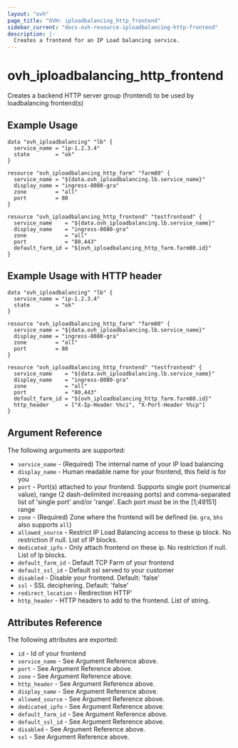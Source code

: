 ```yaml
---
layout: "ovh"
page_title: "OVH: iploadbalancing_http_frontend"
sidebar_current: "docs-ovh-resource-iploadbalancing-http-frontend"
description: |-
  Creates a frontend for an IP Load balancing service.
---
```


# ovh\_iploadbalancing\_http_frontend

Creates a backend HTTP server group (frontend) to be used by loadbalancing frontend(s)

## Example Usage

```
data "ovh_iploadbalancing" "lb" {
  service_name = "ip-1.2.3.4"
  state        = "ok"
}

resource "ovh_iploadbalancing_http_farm" "farm80" {
  service_name = "${data.ovh_iploadbalancing.lb.service_name}"
  display_name = "ingress-8080-gra"
  zone         = "all"
  port         = 80
}

resource "ovh_iploadbalancing_http_frontend" "testfrontend" {
  service_name    = "${data.ovh_iploadbalancing.lb.service_name}"
  display_name    = "ingress-8080-gra"
  zone            = "all"
  port            = "80,443"
  default_farm_id = "${ovh_iploadbalancing_http_farm.farm80.id}"
}
```

## Example Usage with HTTP header

```
data "ovh_iploadbalancing" "lb" {
  service_name = "ip-1.2.3.4"
  state        = "ok"
}

resource "ovh_iploadbalancing_http_farm" "farm80" {
  service_name = "${data.ovh_iploadbalancing.lb.service_name}"
  display_name = "ingress-8080-gra"
  zone         = "all"
  port         = 80
}

resource "ovh_iploadbalancing_http_frontend" "testfrontend" {
  service_name    = "${data.ovh_iploadbalancing.lb.service_name}"
  display_name    = "ingress-8080-gra"
  zone            = "all"
  port            = "80,443"
  default_farm_id = "${ovh_iploadbalancing_http_farm.farm80.id}"
  http_header     = ["X-Ip-Header %%ci", "X-Port-Header %%cp"]
}
```

## Argument Reference

The following arguments are supported:

* `service_name` - (Required) The internal name of your IP load balancing
* `display_name` - Human readable name for your frontend, this field is for you
* `port` - Port(s) attached to your frontend. Supports single port (numerical value),
   range (2 dash-delimited increasing ports) and comma-separated list of 'single port'
   and/or 'range'. Each port must be in the [1;49151] range
* `zone` - (Required) Zone where the frontend will be defined (ie. `gra`, `bhs` also supports `all`)
* `allowed_source` - Restrict IP Load Balancing access to these ip block. No restriction if null. List of IP blocks.
* `dedicated_ipfo` - Only attach frontend on these ip. No restriction if null. List of Ip blocks.
* `default_farm_id` - Default TCP Farm of your frontend
* `default_ssl_id` - Default ssl served to your customer
* `disabled` - Disable your frontend. Default: 'false'
* `ssl` - SSL deciphering. Default: 'false'
* `redirect_location` - Redirection HTTP'
* `http_header` - HTTP headers to add to the frontend. List of string.

## Attributes Reference

The following attributes are exported:

* `id` - Id of your frontend
* `service_name` - See Argument Reference above.
* `port` - See Argument Reference above.
* `zone` - See Argument Reference above.
* `http_header` - See Argument Reference above.
* `display_name` - See Argument Reference above.
* `allowed_source` - See Argument Reference above.
* `dedicated_ipfo` - See Argument Reference above.
* `default_farm_id` - See Argument Reference above.
* `default_ssl_id` - See Argument Reference above.
* `disabled` - See Argument Reference above.
* `ssl` - See Argument Reference above.
